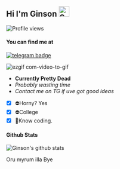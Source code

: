 
## Hi I'm Ginson <img src="https://user-images.githubusercontent.com/1303154/88677602-1635ba80-d120-11ea-84d8-d263ba5fc3c0.gif" width="28px" alt="Sup">
![Profile views](https://komarev.com/ghpvc/?username=HeLLxGodLike&color=blue&style=flat-square&label=Profile+Views)
#### You can find me at
[![telegram badge](https://img.shields.io/badge/@georgopol-30302f?style=for-the-badge&logo=telegram)](https://t.me/georgopol)



![ezgif com-video-to-gif](https://user-images.githubusercontent.com/73432258/232302778-3cfad6ae-837e-4749-972e-694a5af29d1e.gif)




- **Currently Pretty Dead**
- _Probably wasting time_
- _Contact me on TG if uve got good ideas_

- [x] ⛔Horny? Yes
- [x] ⛔College 
- [x] 🚫Know coding.

#### Github Stats

![Ginson's github stats](https://github-readme-stats.vercel.app/api?username=westofer&show_icons=true&theme=chartreuse-dark&hide_title=true)

</details>

Oru myrum illa 
Bye

